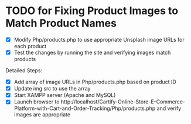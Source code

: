 # TODO for Fixing Product Images to Match Product Names

- [x] Modify Php/products.php to use appropriate Unsplash image URLs for each product
- [x] Test the changes by running the site and verifying images match products

Detailed Steps:
- [x] Add array of image URLs in Php/products.php based on product ID
- [x] Update img src to use the array
- [x] Start XAMPP server (Apache and MySQL)
- [x] Launch browser to http://localhost/Cartify-Online-Store-E-Commerce-Platform-with-Cart-and-Order-Tracking/Php/products.php and verify images are appropriate
